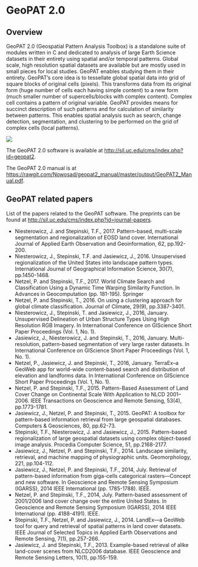 # GeoPAT 2.0

## Overview

GeoPAT 2.0 (Geospatial Pattern Analysis Toolbox) is a standalone suite of modules written in C and dedicated to analysis of large Earth Science datasets in their entirety using spatial and/or temporal patterns. 
Global scale, high resolution spatial datasets are available but are mostly used in small pieces for local studies. 
GeoPAT enables studying them in their entirety.
GeoPAT’s core idea is to tessellate global spatial data into grid of square blocks of original cells (pixels).
This transforms data from its original form (huge number of cells each having simple content) to a new form (much smaller number of supercells/blocks with complex content).
Complex cell contains a pattern of original variable.
GeoPAT provides means for succinct description of such patterns and for calculation of similarity between patterns.
This enables spatial analysis such as search, change detection, segmentation, and clustering to be performed on the grid of complex cells (local patterns).

![](https://github.com/Nowosad/geopat2_manual/raw/master/figs/logo.png)

The GeoPAT 2.0 software is available at http://sil.uc.edu/cms/index.php?id=geopat2.

The GeoPAT 2.0 manual is at https://rawgit.com/Nowosad/geopat2_manual/master/output/GeoPAT2_Manual.pdf.

## GeoPAT related papers

List of the papers related to the GeoPAT software. The preprints can be found at http://sil.uc.edu/cms/index.php?id=journal-papers.

- Niesterowicz, J. and Stepinski, T.F., 2017. Pattern-based, multi-scale segmentation and regionalization of EOSD land cover. International Journal of Applied Earth Observation and Geoinformation, 62, pp.192-200.
- Niesterowicz, J., Stepinski, T.F. and Jasiewicz, J., 2016. Unsupervised regionalization of the United States into landscape pattern types. International Journal of Geographical Information Science, 30(7), pp.1450-1468.
- Netzel, P. and Stepinski, T.F., 2017. World Climate Search and Classification Using a Dynamic Time Warping Similarity Function. In Advances in Geocomputation (pp. 181-195). Springer
- Netzel, P. and Stepinski, T., 2016. On using a clustering approach for global climate classification. Journal of Climate, 29(9), pp.3387-3401.
- Niesterowicz, J., Stepinski, T. and Jasiewicz, J., 2016, January. Unsupervised Delineation of Urban Structure Types Using High Resolution RGB Imagery. In International Conference on GIScience Short Paper Proceedings (Vol. 1, No. 1).
- Jasiewicz, J., Niesterowicz, J. and Stepinski, T., 2016, January. Multi-resolution, pattern-based segmentation of very large raster datasets. In International Conference on GIScience Short Paper Proceedings (Vol. 1, No. 1).
- Netzel, P., Jasiewicz, J. and Stepinski, T., 2016, January. TerraEx–a GeoWeb app for world-wide content-based search and distribution of elevation and landforms data. In International Conference on GIScience Short Paper Proceedings (Vol. 1, No. 1).
- Netzel, P. and Stepinski, T.F., 2015. Pattern-Based Assessment of Land Cover Change on Continental Scale With Application to NLCD 2001–2006. IEEE Transactions on Geoscience and Remote Sensing, 53(4), pp.1773-1781.
- Jasiewicz, J., Netzel, P. and Stepinski, T., 2015. GeoPAT: A toolbox for pattern-based information retrieval from large geospatial databases. Computers & Geosciences, 80, pp.62-73.
- Stepinski, T.F., Niesterowicz, J. and Jasiewicz, J., 2015. Pattern-based regionalization of large geospatial datasets using complex object-based image analysis. Procedia Computer Science, 51, pp.2168-2177.
- Jasiewicz, J., Netzel, P. and Stepinski, T.F., 2014. Landscape similarity, retrieval, and machine mapping of physiographic units. Geomorphology, 221, pp.104-112.
- Jasiewicz, J., Netzel, P. and Stepinski, T.F., 2014, July. Retrieval of pattern-based information from giga-cells categorical rasters—Concept and new software. In Geoscience and Remote Sensing Symposium (IGARSS), 2014 IEEE International (pp. 1785-1788). IEEE.
- Netzel, P. and Stepinski, T.F., 2014, July. Pattern-based assessment of 2001/2006 land cover change over the entire United States. In Geoscience and Remote Sensing Symposium (IGARSS), 2014 IEEE International (pp. 4188-4191). IEEE.
- Stepinski, T.F., Netzel, P. and Jasiewicz, J., 2014. LandEx—a GeoWeb tool for query and retrieval of spatial patterns in land cover datasets. IEEE Journal of Selected Topics in Applied Earth Observations and Remote Sensing, 7(1), pp.257-266.
- Jasiewicz, J. and Stepinski, T.F., 2013. Example-based retrieval of alike land-cover scenes from NLCD2006 database. IEEE Geoscience and Remote Sensing Letters, 10(1), pp.155-159.